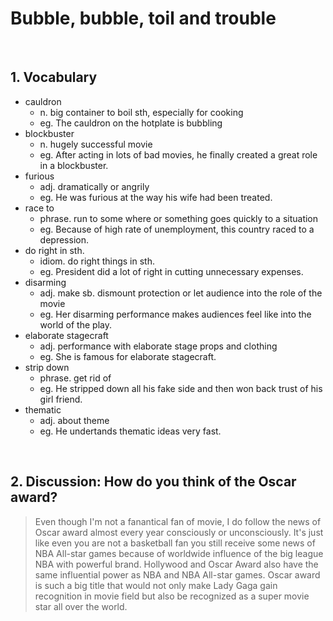 # Bubble, bubble, toil and trouble
</br>

## 1. Vocabulary

- cauldron
	- n. big container to boil sth, especially for cooking
	- eg. The cauldron on the hotplate is bubbling 
- blockbuster
	- n. hugely successful movie 
	- eg. After acting in lots of bad movies, he finally created a great role in a blockbuster.
- furious
	- adj. dramatically or angrily
	- eg. He was furious at the way his wife had been treated.
- race to
	- phrase. run to some where or something goes quickly to a situation
	- eg. Because of high rate of unemployment, this country raced to a depression.
- do right in sth.
	- idiom. do right things in sth.
	- eg. President did a lot of right in cutting unnecessary expenses.
- disarming
	- adj. make sb. dismount protection or let audience into the role of the movie
	- eg. Her disarming performance makes audiences feel like into the world of the play.
- elaborate stagecraft
	- adj. performance with elaborate stage props and clothing 
	- eg. She is famous for elaborate stagecraft.
- strip down
  - phrase. get rid of
  - eg. He stripped down all his fake side and then won back trust of his girl friend.
- thematic
  - adj. about theme
  - eg. He undertands thematic ideas very fast.
</br>

## 2. Discussion: How do you think of the Oscar award?

> Even though I'm not a fanantical fan of movie, I do follow the news of Oscar award almost every year consciously or unconsciously. It's just like even you are not a basketball fan you still receive some news of NBA All-star games because of worldwide influence of the big league NBA with powerful brand. Hollywood and Oscar Award also have the same influential power as NBA and NBA All-star games. Oscar award is such a big title that would not only make Lady Gaga gain recognition in movie field but also be recognized as a super movie star all over the world.
